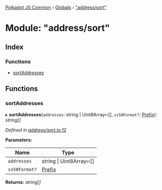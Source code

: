 [Polkadot JS Common](../README.md) › [Globals](../globals.md) › ["address/sort"](_address_sort_.md)

# Module: "address/sort"

## Index

### Functions

* [sortAddresses](_address_sort_.md#sortaddresses)

## Functions

###  sortAddresses

▸ **sortAddresses**(`addresses`: string | Uint8Array‹›[], `ss58Format?`: [Prefix](_address_types_.md#prefix)): *string[]*

*Defined in [address/sort.ts:12](https://github.com/polkadot-js/common/blob/5d0abef9/packages/util-crypto/src/address/sort.ts#L12)*

**Parameters:**

Name | Type |
------ | ------ |
`addresses` | string &#124; Uint8Array‹›[] |
`ss58Format?` | [Prefix](_address_types_.md#prefix) |

**Returns:** *string[]*
